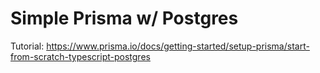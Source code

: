 # Simple Prisma w/ Postgres

Tutorial: https://www.prisma.io/docs/getting-started/setup-prisma/start-from-scratch-typescript-postgres